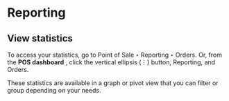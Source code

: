 # Reporting

## View statistics

To access your statistics, go to Point of Sale ‣ Reporting ‣ Orders. Or, from
the **POS dashboard** , click the vertical ellipsis (⋮) button, Reporting, and
Orders.

These statistics are available in a graph or pivot view that you can filter or
group depending on your needs.

